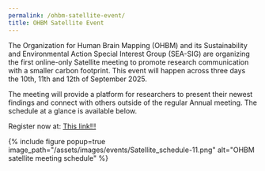 ```yaml
---
permalink: /ohbm-satellite-event/
title: OHBM Satellite Event
---
```


The Organization for Human Brain Mapping (OHBM) and its Sustainability and Environmental Action Special Interest Group (SEA-SIG) are organizing the first online-only Satellite meeting to promote research communication with a smaller carbon footprint. This event will happen across three days the 10th, 11th and 12th of September 2025.

The meeting will provide a platform for researchers to present their newest findings and connect with others outside of the regular Annual meeting. The schedule at a glance is available below.

Register now at: [This link!!!](https://humanbrainmapping.org/i4a/ams/meetings/index.cfm?controller=meetings&action=startRegistration&conferenceID=153%C2%AEinit=1&pageID=1)

{% include figure popup=true image_path="/assets/images/events/Satellite_schedule-11.png" alt="OHBM satellite meeting schedule" %}
